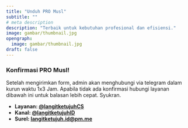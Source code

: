 ```yaml
---
title: "Unduh PRO Musl"
subtitle: ""
# meta description
description: "Terbaik untuk kebutuhan profesional dan efisiensi."
image: gambar/thumbnail.jpg
opengraph:
  image: gambar/thumbnail.jpg
draft: false
---
```


### Konfirmasi PRO Musl!
Setelah mengirimkan form, admin akan menghubungi via telegram dalam kurun waktu 1x3 Jam. Apabila tidak ada konfirmasi hubungi layanan dibawah ini untuk balasan lebih cepat. Syukran.

* **Layanan: [@langitketujuhCS](https://t.me/langitketujuhCS)**
* **Kanal: [@langitketujuhID](https://t.me/langitketujuhID)**
* **Surel: [langitketujuh.id@pm.me](mailto:langitketujuh.id@pm.me)**
